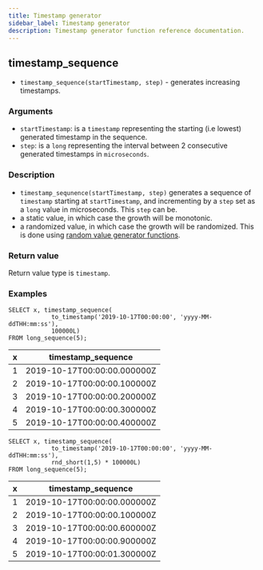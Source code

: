 ```yaml
---
title: Timestamp generator
sidebar_label: Timestamp generator
description: Timestamp generator function reference documentation.
---
```


## timestamp_sequence

- `timestamp_sequence(startTimestamp, step)` - generates increasing timestamps.

### Arguments

- `startTimestamp`: is a `timestamp` representing the starting (i.e lowest)
  generated timestamp in the sequence.
- `step`: is a `long` representing the interval between 2 consecutive generated
  timestamps in `microseconds`.

### Description

- `timestamp_sequnence(startTimestamp, step)` generates a sequence of
  `timestamp` starting at `startTimestamp`, and incrementing by a `step` set as
  a `long` value in microseconds. This `step` can be.
- a static value, in which case the growth will be monotonic.
- a randomized value, in which case the growth will be randomized. This is done
  using
  [random value generator functions](/docs/reference/function/random-value-generator/).

### Return value

Return value type is `timestamp`.

### Examples

```questdb-sql title="Monotonic timestamp increase"
SELECT x, timestamp_sequence(
            to_timestamp('2019-10-17T00:00:00', 'yyyy-MM-ddTHH:mm:ss'),
            100000L)
FROM long_sequence(5);
```

| x   | timestamp_sequence          |
| --- | --------------------------- |
| 1   | 2019-10-17T00:00:00.000000Z |
| 2   | 2019-10-17T00:00:00.100000Z |
| 3   | 2019-10-17T00:00:00.200000Z |
| 4   | 2019-10-17T00:00:00.300000Z |
| 5   | 2019-10-17T00:00:00.400000Z |

```questdb-sql title="Randomized timestamp increase"
SELECT x, timestamp_sequence(
            to_timestamp('2019-10-17T00:00:00', 'yyyy-MM-ddTHH:mm:ss'),
            rnd_short(1,5) * 100000L)
FROM long_sequence(5);
```

| x   | timestamp_sequence          |
| --- | --------------------------- |
| 1   | 2019-10-17T00:00:00.000000Z |
| 2   | 2019-10-17T00:00:00.100000Z |
| 3   | 2019-10-17T00:00:00.600000Z |
| 4   | 2019-10-17T00:00:00.900000Z |
| 5   | 2019-10-17T00:00:01.300000Z |
